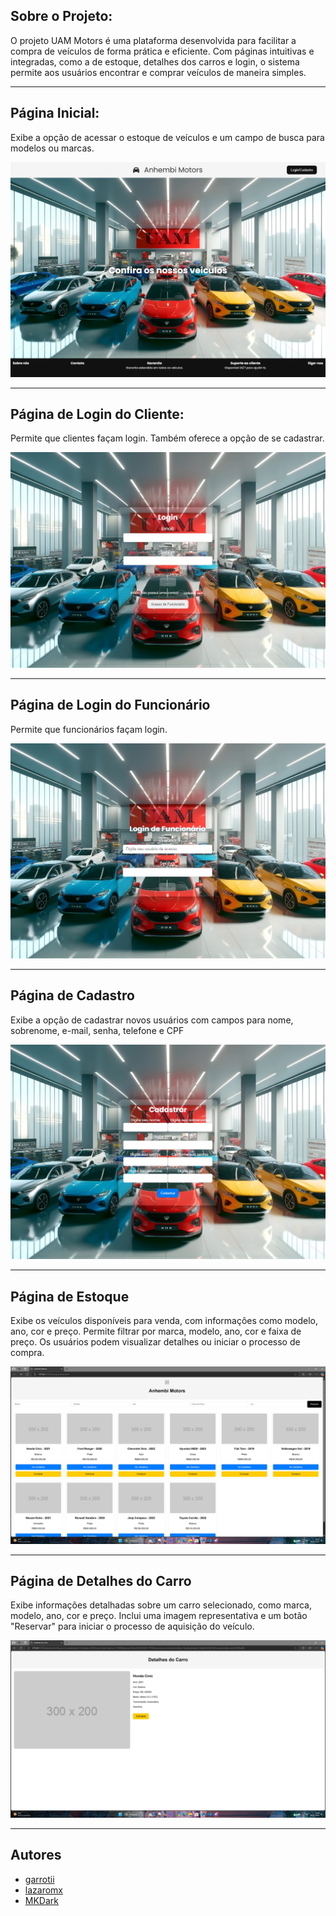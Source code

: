 ## Sobre o Projeto:

O projeto UAM Motors é uma plataforma desenvolvida para facilitar a compra de veículos de forma prática e eficiente. Com páginas intuitivas e integradas, como a de estoque, detalhes dos carros e login, o sistema permite aos usuários encontrar e comprar veículos de maneira simples.

---

## Página Inicial:

Exibe a opção de acessar o estoque de veículos e um campo de busca para modelos ou marcas.

![Página Inicial](https://github.com/garrotii/A3/blob/e453556c2c53efaa9e5fe12dcf6a82a62736fc1e/Home.jpeg)

---

## Página de Login do Cliente:

Permite que clientes façam login. Também oferece a opção de se cadastrar.

![Página de Login do Cliente](https://github.com/garrotii/A3/blob/a80dfc15df2b0e0436a1be5cdc44263f4bfb9979/LoginCliente.jpeg)

---

## Página de Login do Funcionário

Permite que funcionários façam login.

![Página de Login do Funcionário](https://github.com/garrotii/A3/blob/a80dfc15df2b0e0436a1be5cdc44263f4bfb9979/LoginFuncion%C3%A1rio.jpeg)

---

## Página de Cadastro

Exibe a opção de cadastrar novos usuários com campos para nome, sobrenome, e-mail, senha, telefone e CPF

![Página de Cadastro ]( https://github.com/garrotii/A3/blob/a80dfc15df2b0e0436a1be5cdc44263f4bfb9979/CadastroCliente.jpeg)

---

## Página de Estoque
Exibe os veículos disponíveis para venda, com informações como modelo, ano, cor e preço. Permite filtrar por marca, modelo, ano, cor e faixa de preço. Os usuários podem visualizar detalhes ou iniciar o processo de compra.

![Página Inicial](https://github.com/garrotii/A3/blob/92997ecb74f2f7be5651b99abe2aa511ca1d507d/Estoque.jpeg)

---

## Página de Detalhes do Carro
Exibe informações detalhadas sobre um carro selecionado, como marca, modelo, ano, cor e preço. Inclui uma imagem representativa e um botão "Reservar" para iniciar o processo de aquisição do veículo.

![Página Inicial](https://github.com/garrotii/A3/blob/92997ecb74f2f7be5651b99abe2aa511ca1d507d/DetalhesCarro.jpeg)

---

## Autores

- [garrotii](https://www.github.com/garrotii)
- [lazaromx](https://github.com/lazaromx)
- [MKDark](https://github.com/MateusKalil)
